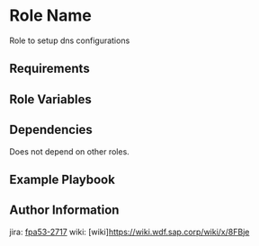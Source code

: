 Role Name
=========

Role to setup dns configurations


Requirements
------------


Role Variables
--------------


Dependencies
------------

Does not depend on other roles.

Example Playbook
----------------


Author Information
------------------
jira: [fpa53-2717](https://sapjira.wdf.sap.corp/browse/FPA53-2717)
wiki: [wiki]https://wiki.wdf.sap.corp/wiki/x/8FBje
